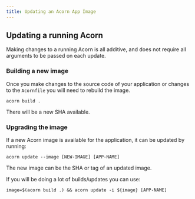 ```yaml
---
title: Updating an Acorn App Image
---
```


## Updating a running Acorn

Making changes to a running Acorn is all additive, and does not require all arguments to be passed on each update.

### Building a new image

Once you make changes to the source code of your application or changes to the `Acornfile` you will need to rebuild the image.

`acorn build .`

There will be a new SHA available.

### Upgrading the image

If a new Acorn image is available for the application, it can be updated by running:

`acorn update --image [NEW-IMAGE] [APP-NAME]`

The new image can be the SHA or tag of an updated image.

If you will be doing a lot of builds/updates you can use:

```shell
image=$(acorn build .) && acorn update -i ${image} [APP-NAME]
```
